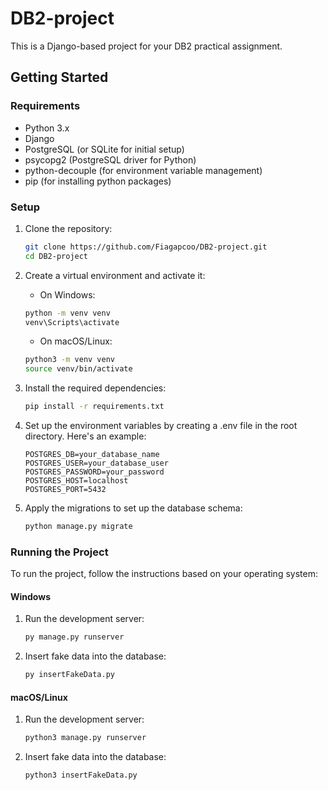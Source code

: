 # DB2-project

This is a Django-based project for your DB2 practical assignment.

## Getting Started

### Requirements
- Python 3.x
- Django
- PostgreSQL (or SQLite for initial setup)
- psycopg2 (PostgreSQL driver for Python)
- python-decouple (for environment variable management)
- pip (for installing python packages)

### Setup

1. Clone the repository:

   ```bash
   git clone https://github.com/Fiagapcoo/DB2-project.git
   cd DB2-project
    ```

2. Create a virtual environment and activate it:

    - On Windows:
    ```bash
    python -m venv venv 
    venv\Scripts\activate
    ```

    - On macOS/Linux:
    ```bash
    python3 -m venv venv
    source venv/bin/activate
    ```

3. Install the required dependencies:
    ```bash
    pip install -r requirements.txt
    ```

4. Set up the environment variables by creating a .env file in the root directory. Here's an example:
    ```
    POSTGRES_DB=your_database_name
    POSTGRES_USER=your_database_user
    POSTGRES_PASSWORD=your_password
    POSTGRES_HOST=localhost
    POSTGRES_PORT=5432
    ```


4. Apply the migrations to set up the database schema:

    ```bash
    python manage.py migrate
    ```

### Running the Project

To run the project, follow the instructions based on your operating system:

#### Windows

1. Run the development server:

    ```bash
    py manage.py runserver
    ```


2. Insert fake data into the database:
    ```bash
    py insertFakeData.py
    ```


#### macOS/Linux


1. Run the development server:

    ```bash
    python3 manage.py runserver
    ```


2. Insert fake data into the database:
    ```bash
    python3 insertFakeData.py
    ```

